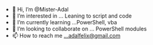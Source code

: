 - 👋 Hi, I’m @Mister-Adal
- 👀 I’m interested in ... Leaning to script and code
- 🌱 I’m currently learning ...PowerShell, vba
- 💞️ I’m looking to collaborate on ... PowerShell modules
- 📫 How to reach me ...adalfelix@gmail.com

<!---
Mister-Adal/Mister-Adal is a ✨ special ✨ repository because its `README.md` (this file) appears on your GitHub profile.
You can click the Preview link to take a look at your changes.
--->
